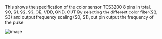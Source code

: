 This shows the specification of the color sensor TCS3200
8 pins in total. SO, S1, S2, S3, OE, VDD, GND, OUT
By selecting the different color filter(S2, S3) and output frequency scaling (S0, S1), out pin output the frequency of the pulse  

![image](https://github.com/user-attachments/assets/79491db6-a6b5-41a1-8a26-dfa904f3a548)
